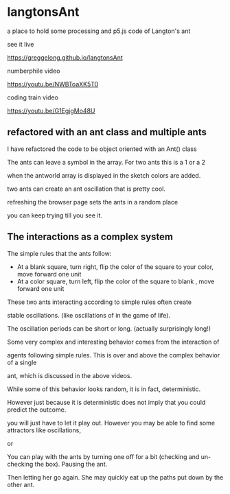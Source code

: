 # langtonsAnt
a place to hold some processing and p5.js code of Langton's ant

see it live

https://greggelong.github.io/langtonsAnt


numberphile video

https://youtu.be/NWBToaXK5T0

coding train video

https://youtu.be/G1EgjgMo48U

## refactored with an ant class and multiple ants


I have refactored the code to be object oriented with an Ant() class

The ants can leave a symbol in the array.  For two ants this is a 1 or a 2

when the antworld array is displayed in the sketch colors are added.

two ants can create an ant oscillation that is pretty cool.

refreshing the browser page sets the ants in a random place

you can keep trying till you see it.


## The interactions as a complex system

The simple rules that the ants follow:
- At a blank square, turn right, flip the color of the square to your color, move forward one unit
- At a color square, turn left, flip the color of the square to blank , move forward one unit

These two ants interacting according to simple rules often create

stable oscillations. (like oscillations of in the game of life).

The oscillation periods can be short or long. (actually surprisingly long!)

Some very complex and interesting behavior comes from the interaction of

agents following simple rules. This is over and above the complex behavior of a single

ant, which is discussed in the above videos.

While some of this behavior looks random, it is in fact, deterministic.

However just because it is deterministic does not imply that you could predict the outcome.

you will just have to let it play out.  However you may be able to find some attractors like oscillations,

or 

You can play with the ants by turning one off for a bit (checking and un-checking the box). Pausing the ant.

Then letting her go again.  She may quickly eat up the paths put down by the other ant.



